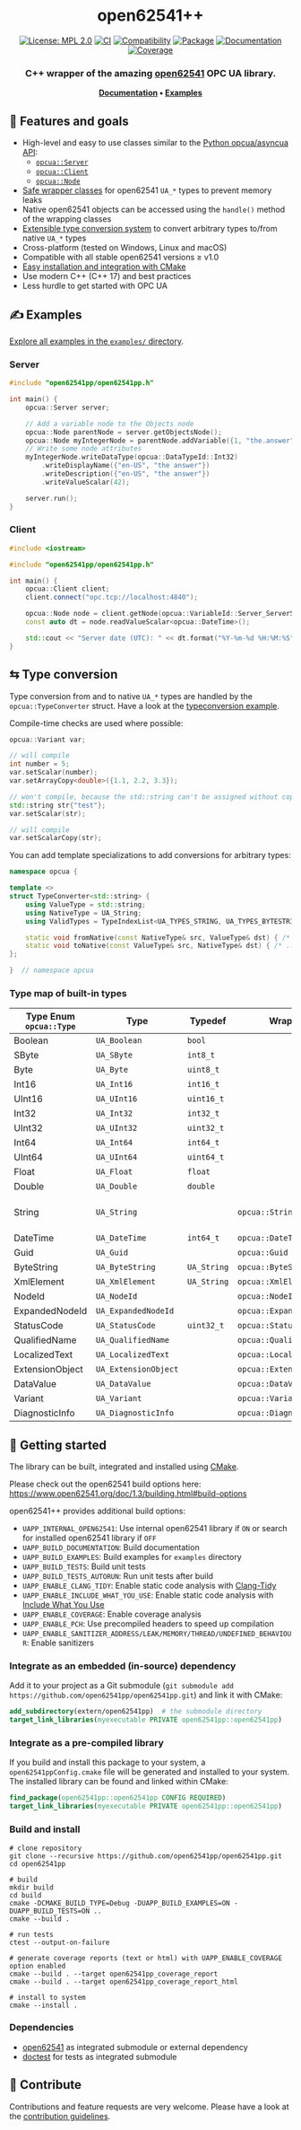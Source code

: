 <!-- links to documentation -->
[doc-server]: https://open62541pp.github.io/open62541pp/classopcua_1_1Server.html
[doc-client]: https://open62541pp.github.io/open62541pp/classopcua_1_1Client.html
[doc-node]: https://open62541pp.github.io/open62541pp/classopcua_1_1Node.html
[doc-typewrapper]: https://open62541pp.github.io/open62541pp/group__TypeWrapper.html

<div align="center">
  <h1>open62541++</h1>

  [![License: MPL 2.0](https://img.shields.io/badge/License-MPL%202.0-blue.svg)](https://github.com/open62541pp/open62541pp/blob/master/LICENSE)
  [![CI](https://github.com/open62541pp/open62541pp/actions/workflows/ci.yml/badge.svg)](https://github.com/open62541pp/open62541pp/actions/workflows/ci.yml)
  [![Compatibility](https://github.com/open62541pp/open62541pp/actions/workflows/open62541-compatibility.yml/badge.svg)](https://github.com/open62541pp/open62541pp/actions/workflows/open62541-compatibility.yml)
  [![Package](https://github.com/open62541pp/open62541pp/actions/workflows/package.yml/badge.svg)](https://github.com/open62541pp/open62541pp/actions/workflows/package.yml)
  [![Documentation](https://github.com/open62541pp/open62541pp/actions/workflows/doc.yml/badge.svg)](https://github.com/open62541pp/open62541pp/actions/workflows/doc.yml)
  [![Coverage](https://codecov.io/gh/open62541pp/open62541pp/branch/master/graph/badge.svg?token=P87N1WRXC4)](https://codecov.io/gh/open62541pp/open62541pp)

  <h3>C++ wrapper of the amazing <a href="https://open62541.org">open62541</a> OPC UA library.</h3>

  <p>
    <b>
      <a href="https://open62541pp.github.io/open62541pp">Documentation</a>
      •
      <a href="https://github.com/open62541pp/open62541pp/tree/master/examples">Examples</a>
    </b>
  </p>
</div>

## 🎯 Features and goals

- High-level and easy to use classes similar to the [Python opcua/asyncua API](https://python-opcua.readthedocs.io):
  - [`opcua::Server`][doc-server]
  - [`opcua::Client`][doc-client]
  - [`opcua::Node`][doc-node]
- [Safe wrapper classes][doc-typewrapper] for open62541 `UA_*` types to prevent memory leaks
- Native open62541 objects can be accessed using the `handle()` method of the wrapping classes
- [Extensible type conversion system](#-type-conversion) to convert arbitrary types to/from native `UA_*` types
- Cross-platform (tested on Windows, Linux and macOS)
- Compatible with all stable open62541 versions ≥ v1.0
- [Easy installation and integration with CMake](#-getting-started)
- Use modern C++ (C++ 17) and best practices
- Less hurdle to get started with OPC UA

## ✍ Examples

[Explore all examples in the `examples/` directory](https://github.com/open62541pp/open62541pp/tree/master/examples).

### Server

<!-- [[[cog
from pathlib import Path
import cog
cog.outl("```cpp")
cog.out(Path("examples/server_minimal.cpp").read_text())
cog.outl("```")
]]] -->
```cpp
#include "open62541pp/open62541pp.h"

int main() {
    opcua::Server server;

    // Add a variable node to the Objects node
    opcua::Node parentNode = server.getObjectsNode();
    opcua::Node myIntegerNode = parentNode.addVariable({1, "the.answer"}, "the answer");
    // Write some node attributes
    myIntegerNode.writeDataType(opcua::DataTypeId::Int32)
        .writeDisplayName({"en-US", "the answer"})
        .writeDescription({"en-US", "the answer"})
        .writeValueScalar(42);

    server.run();
}
```
<!-- [[[end]]] -->

### Client

<!-- [[[cog
from pathlib import Path
import cog
cog.outl("```cpp")
cog.out(Path("examples/client_minimal.cpp").read_text())
cog.outl("```")
]]] -->
```cpp
#include <iostream>

#include "open62541pp/open62541pp.h"

int main() {
    opcua::Client client;
    client.connect("opc.tcp://localhost:4840");

    opcua::Node node = client.getNode(opcua::VariableId::Server_ServerStatus_CurrentTime);
    const auto dt = node.readValueScalar<opcua::DateTime>();

    std::cout << "Server date (UTC): " << dt.format("%Y-%m-%d %H:%M:%S") << std::endl;
}
```
<!-- [[[end]]] -->

## ⇆ Type conversion

Type conversion from and to native `UA_*` types are handled by the `opcua::TypeConverter` struct.
Have a look at the [typeconversion example](https://github.com/open62541pp/open62541pp/blob/master/examples/typeconversion.cpp).

Compile-time checks are used where possible:

```cpp
opcua::Variant var;

// will compile
int number = 5;
var.setScalar(number);
var.setArrayCopy<double>({1.1, 2.2, 3.3});

// won't compile, because the std::string can't be assigned without copy (conversion needed)
std::string str{"test"};
var.setScalar(str);

// will compile
var.setScalarCopy(str);
```

You can add template specializations to add conversions for arbitrary types:

```cpp
namespace opcua {

template <>
struct TypeConverter<std::string> {
    using ValueType = std::string;
    using NativeType = UA_String;
    using ValidTypes = TypeIndexList<UA_TYPES_STRING, UA_TYPES_BYTESTRING, UA_TYPES_XMLELEMENT>;

    static void fromNative(const NativeType& src, ValueType& dst) { /* ... */ }
    static void toNative(const ValueType& src, NativeType& dst) { /* ... */ }
};

}  // namespace opcua
```

### Type map of built-in types

| Type Enum `opcua::Type`  | Type                 | Typedef     | Wrapper                           | Conversions                                                 |
| ------------------------ | -------------------- | ----------- | --------------------------------- | ----------------------------------------------------------- |
| Boolean         | `UA_Boolean`         | `bool`      |                          |                                                             |
| SByte           | `UA_SByte`           | `int8_t`    |                          |                                                             |
| Byte            | `UA_Byte`            | `uint8_t`   |                          |                                                             |
| Int16           | `UA_Int16`           | `int16_t`   |                          |                                                             |
| UInt16          | `UA_UInt16`          | `uint16_t`  |                          |                                                             |
| Int32           | `UA_Int32`           | `int32_t`   |                          |                                                             |
| UInt32          | `UA_UInt32`          | `uint32_t`  |                          |                                                             |
| Int64           | `UA_Int64`           | `int64_t`   |                          |                                                             |
| UInt64          | `UA_UInt64`          | `uint64_t`  |                          |                                                             |
| Float           | `UA_Float`           | `float`     |                          |                                                             |
| Double          | `UA_Double`          | `double`    |                          |                                                             |
| String          | `UA_String`          |             | `opcua::String`          | `std::string`, `std::string_view`, `const char*`, `char[N]` |
| DateTime        | `UA_DateTime`        | `int64_t`   | `opcua::DateTime`        | `std::chrono::time_point`                                   |
| Guid            | `UA_Guid`            |             | `opcua::Guid`            |                                                             |
| ByteString      | `UA_ByteString`      | `UA_String` | `opcua::ByteString`      |                                                             |
| XmlElement      | `UA_XmlElement`      | `UA_String` | `opcua::XmlElement`      |                                                             |
| NodeId          | `UA_NodeId`          |             | `opcua::NodeId`          |                                                             |
| ExpandedNodeId  | `UA_ExpandedNodeId`  |             | `opcua::ExpandedNodeId`  |                                                             |
| StatusCode      | `UA_StatusCode`      | `uint32_t`  | `opcua::StatusCode`      |                                                             |
| QualifiedName   | `UA_QualifiedName`   |             | `opcua::QualifiedName`   |                                                             |
| LocalizedText   | `UA_LocalizedText`   |             | `opcua::LocalizedText`   |                                                             |
| ExtensionObject | `UA_ExtensionObject` |             | `opcua::ExtensionObject` |                                                             |
| DataValue       | `UA_DataValue`       |             | `opcua::DataValue`       |                                                             |
| Variant         | `UA_Variant`         |             | `opcua::Variant`         |                                                             |
| DiagnosticInfo  | `UA_DiagnosticInfo`  |             | `opcua::DiagnosticInfo`  |                                                             |

## 🚀 Getting started

The library can be built, integrated and installed using [CMake](https://cmake.org/runningcmake/).

Please check out the open62541 build options here: https://www.open62541.org/doc/1.3/building.html#build-options

open62541++ provides additional build options:

- `UAPP_INTERNAL_OPEN62541`: Use internal open62541 library if `ON` or search for installed open62541 library if `OFF`
- `UAPP_BUILD_DOCUMENTATION`: Build documentation
- `UAPP_BUILD_EXAMPLES`: Build examples for `examples` directory
- `UAPP_BUILD_TESTS`: Build unit tests
- `UAPP_BUILD_TESTS_AUTORUN`: Run unit tests after build
- `UAPP_ENABLE_CLANG_TIDY`: Enable static code analysis with [Clang-Tidy](https://clang.llvm.org/extra/clang-tidy/)
- `UAPP_ENABLE_INCLUDE_WHAT_YOU_USE`: Enable static code analysis with [Include What You Use](https://github.com/include-what-you-use/include-what-you-use)
- `UAPP_ENABLE_COVERAGE`: Enable coverage analysis
- `UAPP_ENABLE_PCH`: Use precompiled headers to speed up compilation
- `UAPP_ENABLE_SANITIZER_ADDRESS/LEAK/MEMORY/THREAD/UNDEFINED_BEHAVIOUR`: Enable sanitizers

### Integrate as an embedded (in-source) dependency

Add it to your project as a Git submodule (`git submodule add https://github.com/open62541pp/open62541pp.git`) and link it with CMake:

```cmake
add_subdirectory(extern/open62541pp)  # the submodule directory
target_link_libraries(myexecutable PRIVATE open62541pp::open62541pp)
```

### Integrate as a pre-compiled library

If you build and install this package to your system, a `open62541ppConfig.cmake` file will be generated and installed to your system.
The installed library can be found and linked within CMake:

```cmake 
find_package(open62541pp::open62541pp CONFIG REQUIRED)
target_link_libraries(myexecutable PRIVATE open62541pp::open62541pp)
```

### Build and install

```shell
# clone repository
git clone --recursive https://github.com/open62541pp/open62541pp.git
cd open62541pp

# build
mkdir build
cd build
cmake -DCMAKE_BUILD_TYPE=Debug -DUAPP_BUILD_EXAMPLES=ON -DUAPP_BUILD_TESTS=ON ..
cmake --build .

# run tests
ctest --output-on-failure

# generate coverage reports (text or html) with UAPP_ENABLE_COVERAGE option enabled
cmake --build . --target open62541pp_coverage_report
cmake --build . --target open62541pp_coverage_report_html

# install to system
cmake --install .
```

### Dependencies

- [open62541](https://github.com/open62541/open62541) as integrated submodule or external dependency
- [doctest](https://github.com/doctest/doctest) for tests as integrated submodule

## 🤝 Contribute

Contributions and feature requests are very welcome.
Please have a look at the [contribution guidelines](https://github.com/open62541pp/open62541pp/blob/master/CONTRIBUTING.md).
